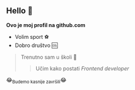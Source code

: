 ## Hello 👋

**Ovo je moj profil na github.com**

- Volim sport :soccer:
- Dobro društvo :cool:

>Trenutno sam u školi :school:
>>Učim kako postati *Frontend developer*

:joy:<sub>Budemo kasnije završili</sub>:joy:
